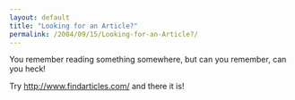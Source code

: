```yaml
---
layout: default
title: "Looking for an Article?"
permalink: /2004/09/15/Looking-for-an-Article?/
---
```


<P>You remember reading something somewhere, but can you remember, can you heck!</P>
<P>Try <A class="" href="http://www.findarticles.com/" target=_blank>http://www.findarticles.com/</A>&nbsp;and there it is!</P>